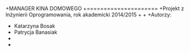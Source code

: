 +MANAGER KINA DOMOWEGO
+=====================
+Projekt z Inżynierii Oprogramowania, rok akademicki 2014/2015
+
+
+Autorzy: 
+ Katarzyna Bosak
+ Patrycja Banasiak 
+ 
+

